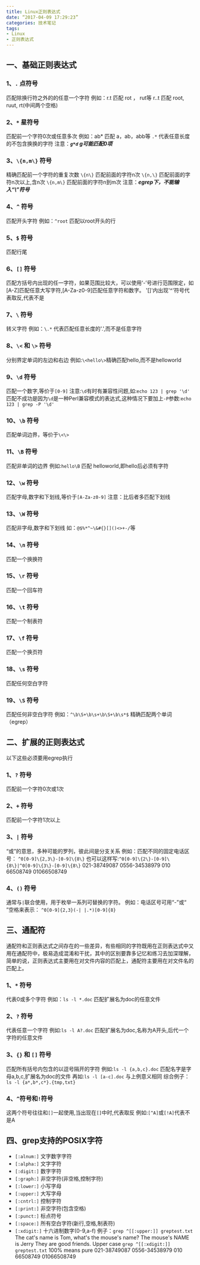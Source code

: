```yaml
---
title: Linux正则表达式
date: “2017-04-09 17:29:23”
categories: 技术笔记
tags:
- Linux
- 正则表达式
---
```


一、基础正则表达式
---------------
### 1、`.` 点符号
匹配除换行符之外的的任意一个字符
例如：r.t 匹配 rot ， rut等
r..t 匹配 root, ruut, rt(中间两个空格)
<!-- more -->

### 2、`*` 星符号
匹配前一个字符0次或任意多次
例如：ab* 匹配 a，ab，abb等
      `.*` 代表任意长度的不包含换换的字符
注意：***`g*d` g可能匹配0项***      

### 3、`\{n,m\}` 符号
精确匹配前一个字符的重复次数
`\{n\}` 匹配前面的字符n次
`\{n,\}` 匹配前面的字符n次以上,含n次
`\{n,m\}` 匹配前面的字符n到m次
注意：***egrep下，不能输入“\”符号***

### 4、`^` 符号
匹配开头字符
例如：`^root` 匹配以root开头的行

### 5、`$` 符号
匹配行尾

### 6、`[]` 符号
匹配方括号内出现的任一字符，如果范围比较大，可以使用‘-’号进行范围限定，如[A-Z]匹配任意大写字符,[A-Za-z0-9]匹配任意字符和数字。
'[]'内出现'^'符号代表取反,代表不是

### 7、`\` 符号
转义字符
例如：`\.*` 代表匹配任意长度的'.',而不是任意字符

### 8、`\<` 和 `\>` 符号
分别界定单词的左边和右边
例如:`\<hello\>`精确匹配hello,而不是helloworld

### 9、`\d` 符号
匹配一个数字,等价于`[0-9]`
注意:`\d`有时有兼容性问题,如:`echo 123 | grep '\d'`
匹配不成功是因为`\d`是一种Perl兼容模式的表达式,这种情况下要加上`-P`参数:`echo 123 | grep -P '\d'`

### 10、`\b` 符号
匹配单词边界，等价于`\<\>`

### 11、`\B` 符号
匹配非单词的边界
例如:`hello\B` 匹配 helloworld,即hello后必须有字符

### 12、`\w` 符号
匹配字母,数字和下划线,等价于`[A-Za-z0-9]`
注意：比后者多匹配下划线

### 13、`\W` 符号
匹配非字母,数字和下划线
如：`@$%*^~\&#{}[]()<>+-/`等

### 14、`\n` 符号
匹配一个换换符

### 15、`\r` 符号
匹配一个回车符

### 16、`\t` 符号
匹配一个制表符

### 17、`\f` 符号
匹配一个换页符

### 18、`\s` 符号
匹配任何空白字符

### 19、`\S` 符号
匹配任何非空白字符
例如：`^\b\S+\b\s+\b\S+\b\s*$` 精确匹配两个单词（egrep）

二、扩展的正则表达式
--------------------
以下这些必须要用egrep执行

### 1、`?` 符号
匹配前一个字符0次或1次

### 2、`+` 符号
匹配前一个字符1次以上

### 3、`|` 符号
“或”的意思，多种可能的罗列，彼此间是分支关系
例如：匹配不同的固定电话区号：
`^0[0-9]\{2,3\}-[0-9]\{8\}`
也可以这样写:`^0[0-9]\{2\}-[0-9]\{8\}|^0[0-9]\{3\}-[0-9]\{8\}`
    021-38749087
    0556-34538979
    010 66508749
    01066508749

### 4、`()` 符号
通常与`|`联合使用，用于枚举一系列可替换的字符。
例如：电话区号可用“-”或“ ”空格来表示：
`^0[0-9]{2,3}(-| |.*)[0-9]{8}`

三、通配符
---------------------
通配符和正则表达式之间存在的一些差异，有些相同的字符既用在正则表达式中又用在通配符中，极易造成混淆和干扰，其中的区别要靠多记忆和练习去加深理解，简单的说，正则表达式主要用在对文件内容的匹配上，通配符主要用在对文件名的匹配上。

### 1、`*` 符号
代表0或多个字符
例如：`ls -l *.doc`
匹配扩展名为doc的任意文件

### 2、`?` 符号
代表任意一个字符
例如:`ls -l A?.doc` 匹配扩展名为doc,名称为A开头,后代一个字符的任意文件

### 3、`{}` 和 `[]` 符号
匹配所有括号内包含的以逗号隔开的字符
例如:`ls -l {a,b,c}.doc`
匹配名字是字母a,b,c,扩展名为doc的文件
再如:`ls -l [a-c].doc` 与上例意义相同
综合例子：`ls -l {a*,b*,c*}.{tmp,txt}`

### 4、`^`符号和`!`符号
这两个符号往往和`[]`一起使用,当出现在`[]`中时,代表取反
例如:`[^A]`或`[!A]`代表不是A

四、grep支持的POSIX字符
-----------------------
* `[:alnum:]` 文字数字字符
* `[:alpha:]` 文字字符
* `[:digit:]` 数字字符
* `[:graph:]` 非空字符(非空格,控制字符)
* `[:lower:]` 小写字母
* `[:upper:]` 大写字母
* `[:cntrl:]` 控制字符
* `[:print:]` 非空字符(包含空格)
* `[:punct:]` 标点符号
* `[:space:]` 所有空白字符(新行,空格,制表符)
* `[:xdigit:]` 十六进制数字(0-9,a-f)
例子：`grep ^[[:upper:]] greptest.txt`  
    The cat's name is Tom, what's the mouse's name?
    The mouse's NAME is Jerry
    They are good friends.
    Upper case
`grep ^[[:xdigit:]] greptest.txt`
    100% means pure
    021-38749087
    0556-34538979
    010 66508749
    01066508749
